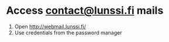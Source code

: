 # Access contact@lunssi.fi mails

1. Open http://webmail.lunssi.fi/
2. Use credentials from the password manager
